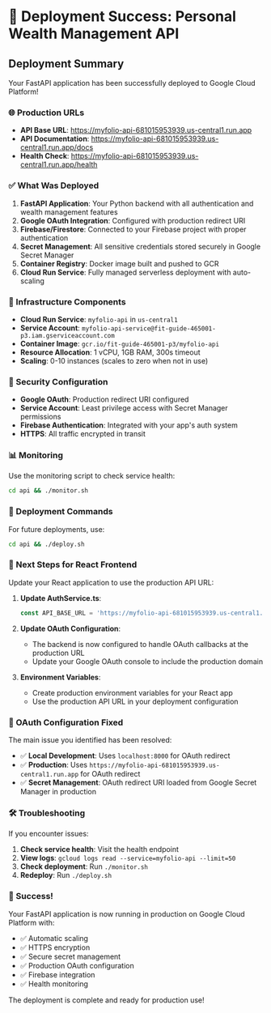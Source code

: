 # 🚀 Deployment Success: Personal Wealth Management API

## Deployment Summary

Your FastAPI application has been successfully deployed to Google Cloud Platform!

### 🌐 Production URLs
- **API Base URL**: https://myfolio-api-681015953939.us-central1.run.app
- **API Documentation**: https://myfolio-api-681015953939.us-central1.run.app/docs
- **Health Check**: https://myfolio-api-681015953939.us-central1.run.app/health

### ✅ What Was Deployed

1. **FastAPI Application**: Your Python backend with all authentication and wealth management features
2. **Google OAuth Integration**: Configured with production redirect URI
3. **Firebase/Firestore**: Connected to your Firebase project with proper authentication
4. **Secret Management**: All sensitive credentials stored securely in Google Secret Manager
5. **Container Registry**: Docker image built and pushed to GCR
6. **Cloud Run Service**: Fully managed serverless deployment with auto-scaling

### 🔧 Infrastructure Components

- **Cloud Run Service**: `myfolio-api` in `us-central1`
- **Service Account**: `myfolio-api-service@fit-guide-465001-p3.iam.gserviceaccount.com`
- **Container Image**: `gcr.io/fit-guide-465001-p3/myfolio-api`
- **Resource Allocation**: 1 vCPU, 1GB RAM, 300s timeout
- **Scaling**: 0-10 instances (scales to zero when not in use)

### 🔐 Security Configuration

- **Google OAuth**: Production redirect URI configured
- **Service Account**: Least privilege access with Secret Manager permissions
- **Firebase Authentication**: Integrated with your app's auth system
- **HTTPS**: All traffic encrypted in transit

### 📊 Monitoring

Use the monitoring script to check service health:
```bash
cd api && ./monitor.sh
```

### 🔄 Deployment Commands

For future deployments, use:
```bash
cd api && ./deploy.sh
```

### 🎯 Next Steps for React Frontend

Update your React application to use the production API URL:

1. **Update AuthService.ts**:
   ```typescript
   const API_BASE_URL = 'https://myfolio-api-681015953939.us-central1.run.app/api/v1';
   ```

2. **Update OAuth Configuration**:
   - The backend is now configured to handle OAuth callbacks at the production URL
   - Update your Google OAuth console to include the production domain

3. **Environment Variables**:
   - Create production environment variables for your React app
   - Use the production API URL in your deployment configuration

### 📝 OAuth Configuration Fixed

The main issue you identified has been resolved:
- ✅ **Local Development**: Uses `localhost:8000` for OAuth redirect
- ✅ **Production**: Uses `https://myfolio-api-681015953939.us-central1.run.app` for OAuth redirect
- ✅ **Secret Management**: OAuth redirect URI loaded from Google Secret Manager in production

### 🛠️ Troubleshooting

If you encounter issues:

1. **Check service health**: Visit the health endpoint
2. **View logs**: `gcloud logs read --service=myfolio-api --limit=50`
3. **Check deployment**: Run `./monitor.sh`
4. **Redeploy**: Run `./deploy.sh`

### 🎉 Success!

Your FastAPI application is now running in production on Google Cloud Platform with:
- ✅ Automatic scaling
- ✅ HTTPS encryption
- ✅ Secure secret management
- ✅ Production OAuth configuration
- ✅ Firebase integration
- ✅ Health monitoring

The deployment is complete and ready for production use!
